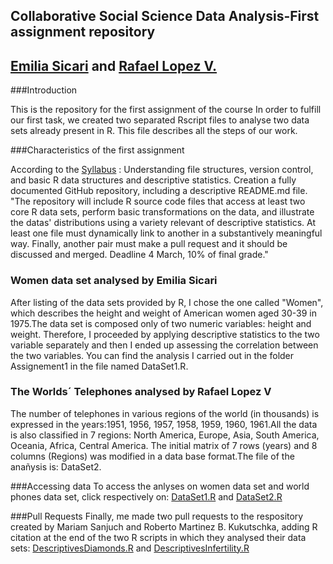 ## Collaborative Social Science Data Analysis-First assignment repository
## <a href="https://github.com/EmiliaSicari">Emilia Sicari</a> and <a href="https://github.com/rafalopezv">Rafael Lopez V.</a> 

###Introduction

This is the repository for the first assignment of the course 
In order to fulfill our first task, we created two separated Rscript files to analyse two data sets already present in R. This file describes all the steps of our work.

###Characteristics of the first assignment

According to the <a href="https://github.com/rafalopezv/SyllabusAndLectures">Syllabus</a> : Understanding file structures, version control, and basic R data structures and descriptive statistics. Creation a fully documented GitHub repository, including  a descriptive README.md file. 
"The repository will include R source code files that access at least two core R data sets, perform basic transformations on the data, and illustrate the datas' distributions using a variety relevant of descriptive statistics. At least one file must dynamically link to another in a substantively meaningful way. Finally, another pair must make a pull request and it should be discussed and merged. Deadline 4 March, 10% of final grade." 

### Women data set analysed by Emilia Sicari
After listing of the data sets provided by R, I chose the one called "Women", which describes the height and weight of American women aged 30-39 in 1975.The data set is composed only of two numeric variables: height and weight. Therefore, I proceeded by applying descriptive statistics to the two variable separately and then I ended up assessing the correlation between the two variables. You can find the analysis I carried out in the folder Assignement1 in the file named DataSet1.R.

### The Worlds´ Telephones analysed by Rafael Lopez V
The number of telephones in various regions of the world (in thousands) is expressed in the years:1951, 1956, 1957, 1958, 1959, 1960, 1961.All the data is also classified in 7 regions: North America, Europe, Asia, South America, Oceania, Africa, Central America.
The initial matrix of 7 rows (years) and 8 columns (Regions) was modified in a data base format.The file of the anañysis is: DataSet2. 

###Accessing data
To access the anlyses on women data set and world phones data set, click respectively on: 
<a href="https://github.com/rafalopezv/Assignment1/blob/master/DataSet1.R">DataSet1.R</a> and 
<a href="https://github.com/rafalopezv/Assignment1/blob/master/DataSet2.R">DataSet2.R</a>

###Pull Requests
Finally, me made two pull requests to the respository created by Mariam Sanjuch and Roberto Martinez B. Kukutschka, adding R citation at the end of the two R scripts in which they analysed their data sets: 
<a href="https://github.com/rkukutschka/Assignment1/blob/master/DescriptivesDiamonds.R">DescriptivesDiamonds.R</a> and 
<a href="https://github.com/rkukutschka/Assignment1/blob/master/DescriptivesInfertility.R">DescriptivesInfertility.R</a> 
